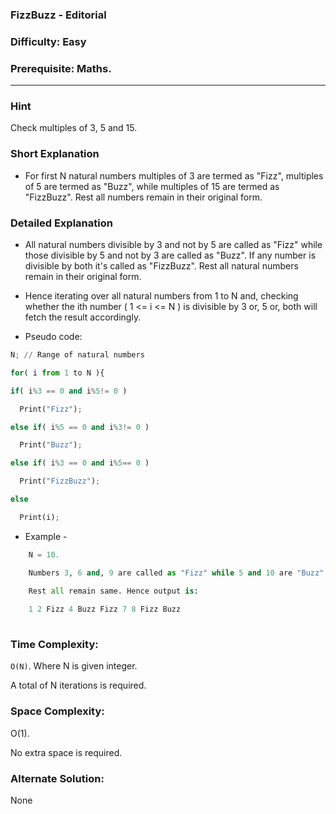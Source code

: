 ### FizzBuzz - Editorial

### Difficulty: Easy

### Prerequisite: Maths.
---
### Hint

Check multiples of 3, 5 and 15.

### Short Explanation

- For first N natural numbers multiples of 3 are termed as "Fizz", multiples of 5 are termed as "Buzz", while multiples of 15 are termed as "FizzBuzz". Rest all numbers remain in their original form.

### Detailed Explanation

- All natural numbers divisible by 3 and not by 5 are called as "Fizz" while those divisible by 5 and not by 3 are called as "Buzz". If any number is divisible by both it's called as "FizzBuzz". Rest all natural numbers remain in their original form.

- Hence iterating over all natural numbers from 1 to N and, checking whether the ith number ( 1 <= i <= N ) is divisible by 3 or, 5 or, both will fetch the result accordingly.

- Pseudo code:

```python
N; // Range of natural numbers

for( i from 1 to N ){

if( i%3 == 0 and i%5!= 0 )

  Print("Fizz");

else if( i%5 == 0 and i%3!= 0 )

  Print("Buzz");

else if( i%3 == 0 and i%5== 0 )

  Print("FizzBuzz");

else

  Print(i);

```

- Example -
```python
    N = 10.

    Numbers 3, 6 and, 9 are called as "Fizz" while 5 and 10 are "Buzz". 
    
    Rest all remain same. Hence output is:

    1 2 Fizz 4 Buzz Fizz 7 8 Fizz Buzz
    
```

### Time Complexity:

`O(N)`. Where N is given integer.

A total of N iterations is required.

### Space Complexity:

O(1).

No extra space is required.

### Alternate Solution:

None
